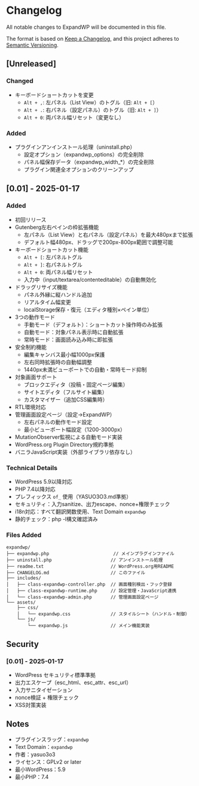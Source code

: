 # Changelog

All notable changes to ExpandWP will be documented in this file.

The format is based on [Keep a Changelog](https://keepachangelog.com/en/1.0.0/),
and this project adheres to [Semantic Versioning](https://semver.org/spec/v2.0.0.html).

## [Unreleased]

### Changed
- キーボードショートカットを変更
  - `Alt + ,`: 左パネル（List View）のトグル（旧: `Alt + [`）
  - `Alt + .`: 右パネル（設定パネル）のトグル（旧: `Alt + ]`）
  - `Alt + 0`: 両パネル幅リセット（変更なし）

### Added
- プラグインアンインストール処理（uninstall.php）
  - 設定オプション（expandwp_options）の完全削除
  - パネル幅保存データ（expandwp_width_*）の完全削除
  - プラグイン関連全オプションのクリーンアップ

## [0.01] - 2025-01-17

### Added
- 初回リリース
- Gutenberg左右ペインの枠拡張機能
  - 左パネル（List View）と右パネル（設定パネル）を最大480pxまで拡張
  - デフォルト幅480px、ドラッグで200px-800px範囲で調整可能
- キーボードショートカット機能
  - `Alt + [`: 左パネルトグル
  - `Alt + ]`: 右パネルトグル
  - `Alt + 0`: 両パネル幅リセット
  - 入力中（input/textarea/contenteditable）の自動無効化
- ドラッグリサイズ機能
  - パネル外縁に縦ハンドル追加
  - リアルタイム幅変更
  - localStorage保存・復元（エディタ種別×ペイン単位）
- 3つの動作モード
  - 手動モード（デフォルト）：ショートカット操作時のみ拡張
  - 自動モード：対象パネル表示時に自動拡張
  - 常時モード：画面読み込み時に即拡張
- 安全制約機能
  - 編集キャンバス最小幅1000px保護
  - 左右同時拡張時の自動幅調整
  - 1440px未満ビューポートでの自動・常時モード抑制
- 対象画面サポート
  - ブロックエディタ（投稿・固定ページ編集）
  - サイトエディタ（フルサイト編集）
  - カスタマイザー（追加CSS編集時）
- RTL環境対応
- 管理画面設定ページ（設定→ExpandWP）
  - 左右パネルの動作モード設定
  - 最小ビューポート幅設定（1200-3000px）
- MutationObserver監視による自動モード実装
- WordPress.org Plugin Directory規約準拠
- バニラJavaScript実装（外部ライブラリ依存なし）

### Technical Details
- WordPress 5.9以降対応
- PHP 7.4以降対応
- プレフィックス `of_` 使用（YASUO3O3.md準拠）
- セキュリティ：入力sanitize、出力escape、nonce+権限チェック
- i18n対応：すべて翻訳関数使用、Text Domain `expandwp`
- 静的チェック：php -l構文確認済み

### Files Added
```
expandwp/
├── expandwp.php                        // メインプラグインファイル
├── uninstall.php                      // アンインストール処理
├── readme.txt                         // WordPress.org用README
├── CHANGELOG.md                       // このファイル
├── includes/
│   ├── class-expandwp-controller.php  // 画面種別検出・フック登録
│   ├── class-expandwp-runtime.php     // 設定管理・JavaScript連携
│   └── class-expandwp-admin.php       // 管理画面設定ページ
└── assets/
    ├── css/
    │   └── expandwp.css               // スタイルシート（ハンドル・制御）
    └── js/
        └── expandwp.js                // メイン機能実装
```

## Security

### [0.01] - 2025-01-17
- WordPress セキュリティ標準準拠
- 出力エスケープ（esc_html、esc_attr、esc_url）
- 入力サニタイゼーション
- nonce検証 + 権限チェック
- XSS対策実装

## Notes

- プラグインスラッグ：`expandwp`
- Text Domain：`expandwp`
- 作者：yasuo3o3
- ライセンス：GPLv2 or later
- 最小WordPress：5.9
- 最小PHP：7.4
